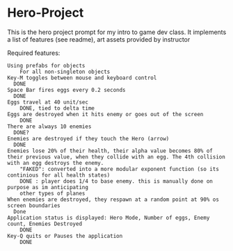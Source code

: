 # Hero-Project
This is the hero project prompt for my intro to game dev class. It implements a list of features (see readme), art assets provided by instructor


Required features:

    Using prefabs for objects
        For all non-singleton objects
    Key-M toggles between mouse and keyboard control
      DONE
    Space Bar fires eggs every 0.2 seconds
      DONE
    Eggs travel at 40 unit/sec
        DONE, tied to delta time
    Eggs are destroyed when it hits enemy or goes out of the screen
        DONE
    There are always 10 enemies
      DONE?
    Enemies are destroyed if they touch the Hero (arrow)
      DONE
    Enemies lose 20% of their health, their alpha value becomes 80% of their previous value, when they collide with an egg. The 4th collision with an egg destroys the enemy.
        "FAKED": converted into a more modular exponent function (so its continious for all health states)
        DONE : player does 1/4 to base enemy. this is manually done on purpose as im anticipating
        other types of planes
    When enemies are destroyed, they respawn at a random point at 90% os screen boundaries
      Done
    Application status is displayed: Hero Mode, Number of eggs, Enemy count, Enemies Destroyed
        DONE
    Key-Q quits or Pauses the application
        DONE